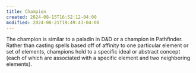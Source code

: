 ```yaml
---
title: Champion
created: 2024-08-15T16:52:12-04:00
modified: 2024-08-21T19:49:43-04:00
---
```


The champion is similar to a paladin in D&D or a champion in Pathfinder. Rather than casting spells based off of affinity to one particular element or set of elements, champions hold to a specific ideal or abstract concept (each of which are associated with a specific element and two neighboring elements).